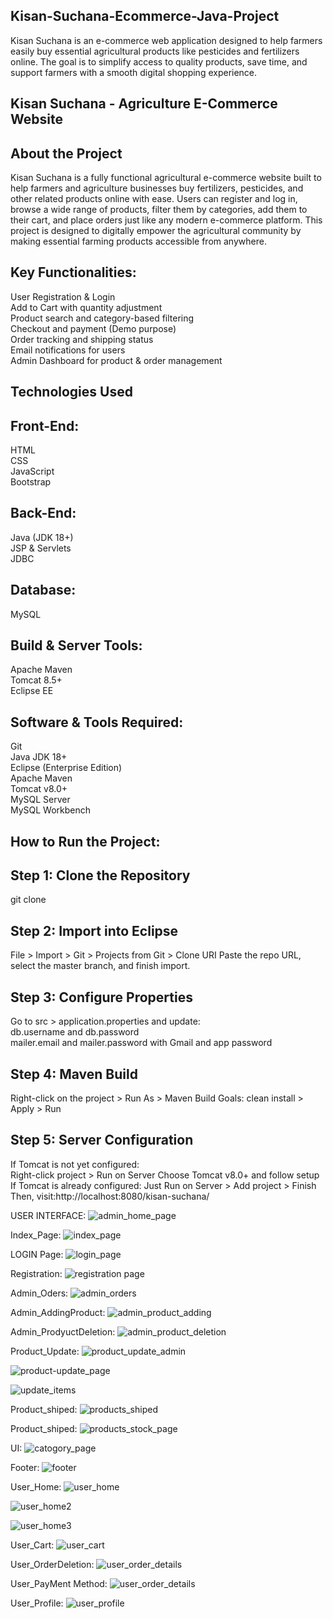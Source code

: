 ## Kisan-Suchana-Ecommerce-Java-Project
Kisan Suchana is an e-commerce web application designed to help farmers easily buy essential agricultural products like pesticides and fertilizers online. The goal is to simplify access to quality products, save time, and support farmers with a smooth digital shopping experience.

## Kisan Suchana - Agriculture E-Commerce Website
## About the Project
Kisan Suchana is a fully functional agricultural e-commerce website built to help farmers and agriculture businesses buy fertilizers, pesticides, and other related products online with ease.
Users can register and log in, browse a wide range of products, filter them by categories, add them to their cart, and place orders just like any modern e-commerce platform. This project is designed to digitally empower the agricultural community by making essential farming products accessible from anywhere.

## Key Functionalities:
User Registration & Login  
Add to Cart with quantity adjustment   
Product search and category-based filtering  
Checkout and payment (Demo purpose)  
Order tracking and shipping status  
Email notifications for users  
Admin Dashboard for product & order management  

## Technologies Used
## Front-End:
HTML  
CSS  
JavaScript  
Bootstrap  

## Back-End:
Java (JDK 18+)  
JSP & Servlets  
JDBC  
## Database:
MySQL  

## Build & Server Tools:
Apache Maven  
Tomcat 8.5+  
Eclipse EE  

## Software & Tools Required:
Git  
Java JDK 18+  
Eclipse (Enterprise Edition)  
Apache Maven  
Tomcat v8.0+  
MySQL Server  
MySQL Workbench  

## How to Run the Project:
## Step 1: Clone the Repository  
git clone <your-github-repo-url>  
## Step 2: Import into Eclipse  
File > Import > Git > Projects from Git > Clone URI
Paste the repo URL, select the master branch, and finish import.
## Step 3: Configure Properties
Go to src > application.properties and update:  
db.username and db.password  
mailer.email and mailer.password with Gmail and app password  
## Step 4: Maven Build
Right-click on the project > Run As > Maven Build
Goals: clean install > Apply > Run
## Step 5: Server Configuration
If Tomcat is not yet configured:  
Right-click project > Run on Server
Choose Tomcat v8.0+ and follow setup
If Tomcat is already configured:
Just Run on Server > Add project > Finish
Then, visit:http://localhost:8080/kisan-suchana/

USER INTERFACE:
![admin_home_page](https://github.com/user-attachments/assets/f3e81e18-fb88-4c03-ade3-f3197705b6e9)

Index_Page:
![index_page](https://github.com/user-attachments/assets/2cdb08ee-f991-4c0b-b16f-d44571d82303)

LOGIN Page:
![login_page](https://github.com/user-attachments/assets/cfd98258-858b-496c-a8d3-32660c6d982a)

Registration:
![registration page](https://github.com/user-attachments/assets/6cb7cf19-b2ee-4395-852a-6301e443dc7b)

Admin_Oders:
![admin_orders](https://github.com/user-attachments/assets/468eeb34-974d-48a1-b7e9-25f7c879a91e)

Admin_AddingProduct:
![admin_product_adding](https://github.com/user-attachments/assets/2fef67ed-b49f-4adf-94c2-167ae22c2180)

Admin_ProdyuctDeletion:
![admin_product_deletion](https://github.com/user-attachments/assets/03088b6f-5971-434f-a88c-2f71da68dd87)

Product_Update:
![product_update_admin](https://github.com/user-attachments/assets/fe0aa424-bba1-4cd4-a3dd-0abe98992361)

![product-update_page](https://github.com/user-attachments/assets/729fc5b3-9192-4fdf-abd8-49f6b0df97b0)

![update_items](https://github.com/user-attachments/assets/7cceef65-bea8-46e2-ba25-84caef899ca9)

Product_shiped:
![products_shiped](https://github.com/user-attachments/assets/13308bad-780a-4bda-8762-9975b2650cf0)

Product_shiped:
![products_stock_page](https://github.com/user-attachments/assets/b1d4cafd-403e-4a3d-a84b-1554e13010f0)

UI:
![catogory_page](https://github.com/user-attachments/assets/a8901abf-16fa-4a07-b8bb-815c0af23818)

Footer:
![footer](https://github.com/user-attachments/assets/518dd275-846d-4b76-996d-463aa704d81d)

User_Home:
![user_home](https://github.com/user-attachments/assets/02e9f39d-ebdf-4499-b3db-f7988ed11a7f)

![user_home2](https://github.com/user-attachments/assets/6714f468-267c-4e21-8888-6a8369a9f820)

![user_home3](https://github.com/user-attachments/assets/70afedba-95ed-4d79-9143-9b405d1726b4)

User_Cart:
![user_cart](https://github.com/user-attachments/assets/d69df209-8c48-4e0a-ba6a-5360c89ff7d5)

User_OrderDeletion:
![user_order_details](https://github.com/user-attachments/assets/3066b1c7-593d-486a-b3d8-19841015d298)

User_PayMent Method:
![user_order_details](https://github.com/user-attachments/assets/bfc1936f-72e3-44aa-8ba9-01562a598dab)


User_Profile:
![user_profile](https://github.com/user-attachments/assets/01422bb5-4141-43d7-a6c4-1f8423980a6b)
